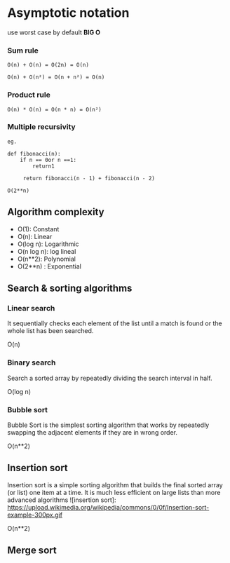 # Asymptotic notation

use worst case by default **BIG O**

### Sum rule
```
O(n) + O(n) = O(2n) = O(n)

O(n) + O(n²) = O(n + n²) = O(n)
```

### Product rule
```
O(n) * O(n) = O(n * n) = O(n²)
```

### Multiple recursivity
```
eg.

def fibonacci(n):
    if n == 0or n ==1:
        return1

     return fibonacci(n - 1) + fibonacci(n - 2)

O(2**n)
```
## Algorithm complexity

- O(1): Constant
- O(n): Linear
- O(log n): Logarithmic
- O(n log n): log lineal
- O(n\*\*2): Polynomial
- O(2\*\*n) : Exponential

## Search & sorting algorithms
### Linear search
It sequentially checks each element of the list until a match is found or the whole list has been searched.

O(n)

### Binary search
Search a sorted array by repeatedly dividing the search interval in half.

O(log n)

### Bubble sort
Bubble Sort is the simplest sorting algorithm that works by repeatedly swapping the adjacent elements if they are in wrong order.

O(n\*\*2)

## Insertion sort
Insertion sort is a simple sorting algorithm that builds the final sorted array (or list) one item at a time. It is much less efficient on large lists than more advanced algorithms
![insertion sort]: https://upload.wikimedia.org/wikipedia/commons/0/0f/Insertion-sort-example-300px.gif

O(n\*\*2)

## Merge sort
